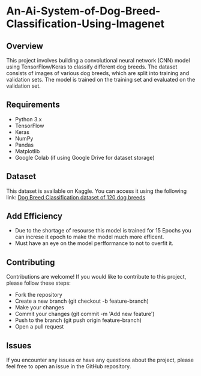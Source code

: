 # An-Ai-System-of-Dog-Breed-Classification-Using-Imagenet
## Overview

This project involves building a convolutional neural network (CNN) model using TensorFlow/Keras to classify different dog breeds. The dataset consists of images of various dog breeds, which are split into training and validation sets. The model is trained on the training set and evaluated on the validation set.
## Requirements

- Python 3.x
- TensorFlow
- Keras
- NumPy
- Pandas
- Matplotlib
- Google Colab (if using Google Drive for dataset storage)
  
## Dataset
This dataset is available on Kaggle. You can access it using the following link:
[Dog Breed Classification dataset of 120 dog breeds](https://www.kaggle.com/datasets/vikaschauhan734/120-dog-breed-image-classification)

## Add Efficiency
- Due to the shortage of resourse this model is trained for 15 Epochs you can increse it epoch to make the model much more efficent.
- Must have an eye on the model perfformance to not to overfit it.

## Contributing
Contributions are welcome! If you would like to contribute to this project, please follow these steps:

- Fork the repository
- Create a new branch (git checkout -b feature-branch)
- Make your changes
- Commit your changes (git commit -m 'Add new feature')
- Push to the branch (git push origin feature-branch)
- Open a pull request
## Issues
If you encounter any issues or have any questions about the project, please feel free to open an issue in the GitHub repository.

